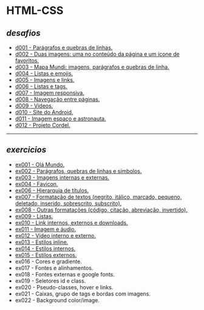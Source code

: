 # **HTML-CSS**

## *desafios*
- [d001 - Parágrafos e quebras de linhas.](https://fernandolink.github.io/HTML-CSS/desafios/d001/index.html)
- [d002 - Duas imagens: uma no conteúdo da página e um ícone de favoritos.](https://fernandolink.github.io/HTML-CSS/desafios/d002/index.html)
- [d003 - Mapa Mundi: imagens, parágrafos e quebras de linha.](https://fernandolink.github.io/HTML-CSS/desafios/d003/index.html)
- [d004 - Listas e emojis.](https://fernandolink.github.io/HTML-CSS/desafios/d004/index.html)
- [d005 - Imagens e links.](https://fernandolink.github.io/HTML-CSS/desafios/d005/index.html)
- [d006 - Listas e tags.](https://fernandolink.github.io/HTML-CSS/desafios/d006/index.html)
- [d007 - Imagem responsiva.](https://fernandolink.github.io/HTML-CSS/desafios/d007/index.html)
- [d008 - Navegação entre páginas.](https://fernandolink.github.io/HTML-CSS/desafios/d008/index.html)
- [d009 - Vídeos.](https://fernandolink.github.io/HTML-CSS/desafios/d009/index.html)
- [d010 - Site do Android.](https://fernandolink.github.io/HTML-CSS/desafios/d010)
- [d011 - Imagem espaço e astronauta.](https://fernandolink.github.io/HTML-CSS/desafios/d011/index.html)
- [d012 - Projeto Cordel.](https://fernandolink.github.io/HTML-CSS/desafios/d012/index.html)
  
***

## *exercicios*
- [ex001 - Olá Mundo.](https://fernandolink.github.io/HTML-CSS/exercicios/ex001/index.html)
- [ex002 - Parágrafos, quebras de linhas e símbolos.](https://fernandolink.github.io/HTML-CSS/exercicios/ex002/index.html)
- [ex003 - Imagens internas e externas.](https://fernandolink.github.io/HTML-CSS/exercicios/ex003/index.html)
- [ex004 - Favicon.](https://fernandolink.github.io/HTML-CSS/exercicios/ex004/index.html)
- [ex006 - Hierarquia de títulos.](https://fernandolink.github.io/HTML-CSS/exercicios/ex006/index.html)
- [ex007 - Formatação de textos (negrito, itálico, marcado, pequeno, deletado, inserido, sobrescrito, subscrito).](https://fernandolink.github.io/HTML-CSS/exercicios/ex007/index.html)
- [ex008 - Outras formatações (código, citação, abreviação, invertido).](https://fernandolink.github.io/HTML-CSS/exercicios/ex008/index.html)
- [ex009 - Listas.](https://fernandolink.github.io/HTML-CSS/exercicios/ex009/index.html)
- [ex010 - Link internos, externos e downloads.](https://fernandolink.github.io/HTML-CSS/exercicios/ex010/index.html)
- [ex011 - Imagem e áudio.](https://fernandolink.github.io/HTML-CSS/exercicios/ex011/index.html)
- [ex012 - Vídeo interno e externo.](https://fernandolink.github.io/HTML-CSS/exercicios/ex012/index.html)
- [ex013 - Estilos inline.](https://fernandolink.github.io/HTML-CSS/exercicios/ex013/index.html)
- [ex014 - Estilos internos.](https://fernandolink.github.io/HTML-CSS/exercicios/ex014/index.html)
- [ex015 - Estilos externos.](https://fernandolink.github.io/HTML-CSS/exercicios/ex015/index.html)
- ex016 - Cores e gradiente.
- ex017 - Fontes e alinhamentos.
- ex018 - Fontes externas e google fonts.
- ex019 - Seletores id e class.
- ex020 - Pseudo-classes, hover e links.
- ex021 - Caixas, grupo de tags e bordas com imagens.  
- ex022 - Background color/image. 
